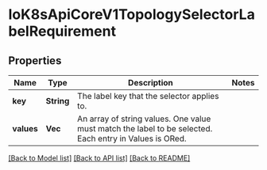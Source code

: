 # IoK8sApiCoreV1TopologySelectorLabelRequirement

## Properties
Name | Type | Description | Notes
------------ | ------------- | ------------- | -------------
**key** | **String** | The label key that the selector applies to. | 
**values** | **Vec<String>** | An array of string values. One value must match the label to be selected. Each entry in Values is ORed. | 

[[Back to Model list]](../README.md#documentation-for-models) [[Back to API list]](../README.md#documentation-for-api-endpoints) [[Back to README]](../README.md)


